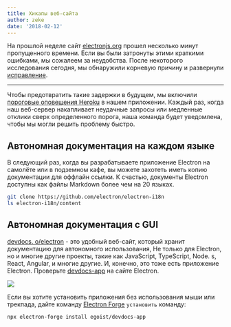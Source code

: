 ```yaml
---
title: Хикапы веб-сайта
author: zeke
date: '2018-02-12'
---
```


На прошлой неделе сайт [electronjs.org](https://electronjs.org) прошел несколько минут пропущенного времени. Если вы были затронуты этими краткими ошибками, мы сожалеем за неудобства. После некоторого исследования сегодня, мы обнаружили корневую причину и развернули [исправление](https://github.com/electron/electronjs.org/pull/1076).

---

Чтобы предотвратить такие задержки в будущем, мы включили [пороговые оповещения Heroku](https://devcenter.heroku.com/articles/metrics#threshold-alerting) в нашем приложении. Каждый раз, когда наш веб-сервер накапливает неудачные запросы или медленные отклики сверх определенного порога, наша команда будет уведомлена, чтобы мы могли решить проблему быстро.

## Автономная документация на каждом языке

В следующий раз, когда вы разрабатываете приложение Electron на самолёте или в подземном кафе, вы можете захотеть иметь копию документации для оффлайн ссылки. К счастью, документы Electron доступны как файлы Markdown более чем на 20 языках.

```sh
git clone https://github.com/electron/electron-i18n
ls electron-i18n/content
```

## Автономная документация с GUI

[devdocs. o/electron](https://devdocs.io/electron/) - это удобный веб-сайт, который хранит документацию для автономного использования, Не только для Electron, но и многие другие проекты, такие как JavaScript, TypeScript, Node. s, React, Angular, и многие другие. И, конечно, это тоже есть приложение Electron. Проверьте [devdocs-app](https://electronjs.org/apps/devdocs-app) на сайте Electron.

[![](https://user-images.githubusercontent.com/8784712/27121730-11676ba8-511b-11e7-8c01-00444ee8501a.png)](https://electronjs.org/apps/devdocs-app)

Если вы хотите установить приложения без использования мыши или трекпада, дайте команду [Electron Forge](https://electronforge.io/) `установить` команду:

```sh
npx electron-forge install egoist/devdocs-app
```
